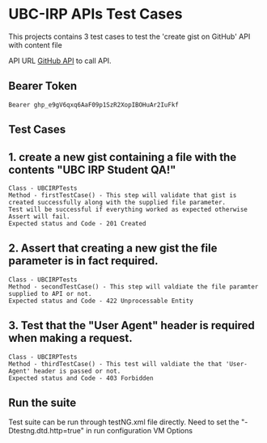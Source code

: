 # UBC-IRP APIs Test Cases

This projects contains 3 test cases to test the 'create gist on GitHub' API with content file

API URL [GitHub API](https://api.github.com/gists) to call API.

## Bearer Token
```
Bearer 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
```

## Test Cases

## 1. create a new gist containing a file with the contents "UBC IRP Student QA!"
```
Class - UBCIRPTests
Method - firstTestCase() - This step will validate that gist is created successfully along with the supplied file parameter.
Test will be successful if everything worked as expected otherwise Assert will fail.
Expected status and Code - 201 Created
```
## 2. Assert that creating a new gist the file parameter is in fact required.
```
Class - UBCIRPTests
Method - secondTestCase() - This step will valdiate the file paramter supplied to API or not.
Expected status and Code - 422 Unprocessable Entity
```
## 3. Test that the "User Agent" header is required when making a request.
```
Class - UBCIRPTests
Method - thirdTestCase() - This test will valdiate the that 'User-Agent' header is passed or not.
Expected status and Code - 403 Forbidden
```

## Run the suite
Test suite can be run through testNG.xml file directly.
Need to set the "-Dtestng.dtd.http=true" in run configuration VM Options